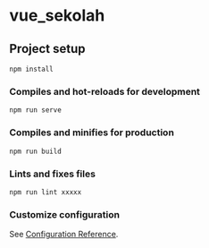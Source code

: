 # vue_sekolah

## Project setup
```
npm install
```

### Compiles and hot-reloads for development
```
npm run serve
```

### Compiles and minifies for production
```
npm run build
```

### Lints and fixes files
```
npm run lint xxxxx
```

### Customize configuration
See [Configuration Reference](https://cli.vuejs.org/config/).
